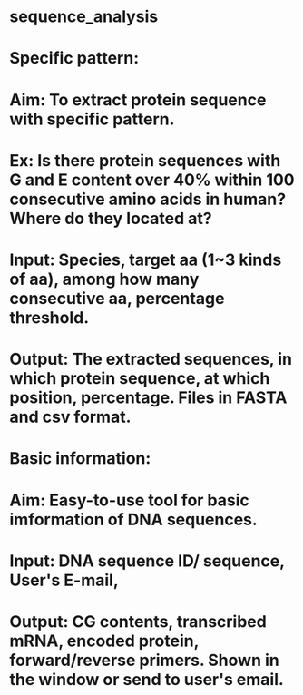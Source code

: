 # sequence_analysis

# Specific pattern: 
# Aim: To extract protein sequence with specific pattern. 
# Ex: Is there protein sequences with G and E content over 40% within 100 consecutive amino acids in human? Where do they located at?  
# Input: Species, target aa (1~3 kinds of aa), among how many consecutive aa, percentage threshold.
# Output: The extracted sequences, in which protein sequence, at which position, percentage. Files in FASTA and csv format.

# Basic information:
# Aim: Easy-to-use tool for basic imformation of DNA sequences.
# Input: DNA sequence ID/ sequence, User's E-mail,
# Output: CG contents, transcribed mRNA, encoded protein, forward/reverse primers. Shown in the window or send to user's email.
